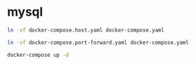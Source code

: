 # mysql

```bash
ln -sf docker-compose.host.yaml docker-compose.yaml
```

```bash
ln -sf docker-compose.port-forward.yaml docker-compose.yaml
```

```bash
docker-compose up -d
```
